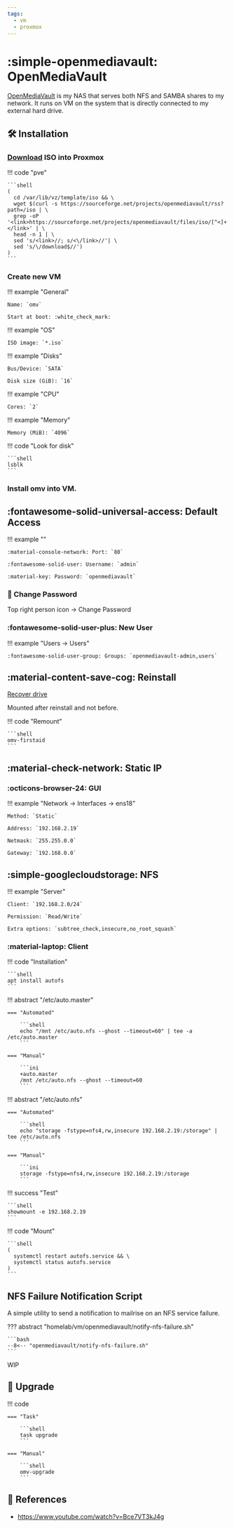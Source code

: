 ```yaml
---
tags:
  - vm
  - proxmox
---
```

# :simple-openmediavault: OpenMediaVault

[OpenMediaVault][3] is my NAS that serves both NFS and SAMBA shares to my network. It runs on VM on the system that is directly connected to my external hard drive.

## :hammer_and_wrench: Installation

### [Download][2] ISO into Proxmox

!!! code "pve"

    ```shell
    (
      cd /var/lib/vz/template/iso && \
      wget $(curl -s https://sourceforge.net/projects/openmediavault/rss?path=/iso | \
      grep -oP '<link>https://sourceforge.net/projects/openmediavault/files/iso/[^<]+</link>' | \
      head -n 1 | \
      sed 's/<link>//; s/<\/link>//'| \
      sed 's/\/download$//')
    )
    ```

### Create new VM

!!! example "General"

    Name: `omv`
    
    Start at boot: :white_check_mark:

!!! example "OS"

    ISO image: `*.iso`

!!! example "Disks"

    Bus/Device: `SATA`

    Disk size (GiB): `16`

!!! example "CPU"

    Cores: `2`

!!! example "Memory"

    Memory (MiB): `4096`

!!! code "Look for disk"

    ```shell
    lsblk
    ```

### Install omv into VM.

## :fontawesome-solid-universal-access: Default Access

!!! example ""

    :material-console-network: Port: `80`

    :fontawesome-solid-user: Username: `admin`

    :material-key: Password: `openmediavault`

### :key: Change Password

Top right person icon -> Change Password

### :fontawesome-solid-user-plus: New User

!!! example "Users -> Users"

    :fontawesome-solid-user-group: Groups: `openmediavault-admin,users`

## :material-content-save-cog: Reinstall

[Recover drive][1]

Mounted after reinstall and not before.

!!! code "Remount"

    ```shell
    omv-firstaid
    ```

## :material-check-network: Static IP

### :octicons-browser-24: GUI

!!! example "Network -> Interfaces -> ens18"

    Method: `Static`

    Address: `192.168.2.19`

    Netmask: `255.255.0.0`

    Gateway: `192.168.0.0`

## :simple-googlecloudstorage: NFS

!!! example "Server"

    Client: `192.168.2.0/24`

    Permission: `Read/Write`

    Extra options: `subtree_check,insecure,no_root_squash`

### :material-laptop: Client

!!! code "Installation"

    ```shell
    apt install autofs
    ```

!!! abstract "/etc/auto.master"

    === "Automated"

        ```shell
        echo "/mnt /etc/auto.nfs --ghost --timeout=60" | tee -a /etc/auto.master
        ```

    === "Manual"

        ```ini
        +auto.master
        /mnt /etc/auto.nfs --ghost --timeout=60
        ```

!!! abstract "/etc/auto.nfs"

    === "Automated"

        ```shell
        echo "storage -fstype=nfs4,rw,insecure 192.168.2.19:/storage" | tee /etc/auto.nfs
        ```

    === "Manual"

        ```ini
        storage -fstype=nfs4,rw,insecure 192.168.2.19:/storage
        ```

!!! success "Test"

    ```shell
    showmount -e 192.168.2.19
    ```

!!! code "Mount"

    ```shell
    (
      systemctl restart autofs.service && \
      systemctl status autofs.service
    )
    ```

## NFS Failure Notification Script

A simple utility to send a notification to mailrise on an NFS service failure.

??? abstract "homelab/vm/openmediavault/notify-nfs-failure.sh"

    ```bash
    --8<-- "openmediavault/notify-nfs-failure.sh"
    ```

WIP

## :rocket: Upgrade

!!! code

    === "Task"

        ```shell
        task upgrade
        ```

    === "Manual"
    
        ```shell
        omv-upgrade
        ```

## :link: References

- https://www.youtube.com/watch?v=Bce7VT3kJ4g

[1]: <https://www.reddit.com/r/OpenMediaVault/s/vgdGfywcij>
[2]: <https://www.openmediavault.org/?page_id=77>
[3]: <https://www.openmediavault.org/>
